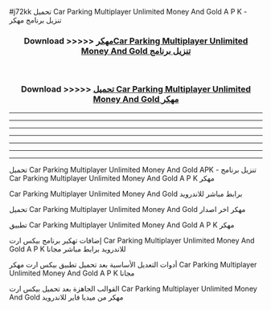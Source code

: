 #j72kk تحميل Car Parking Multiplayer Unlimited Money And Gold  A P K - تنزيل برنامج مهكر



<div align="center">
<h3>Download >>>>> <a href="https://runaway1.web.app/?sq=Car Parking Multiplayer Unlimited Money And Gold ">مهكرCar Parking Multiplayer Unlimited Money And Gold  تنزيل برنامج</a></h3><br>

<h3>Download >>>>> <a href="https://runaway1.web.app/?sq=Car Parking Multiplayer Unlimited Money And Gold ">تحميل Car Parking Multiplayer Unlimited Money And Gold  مهكر</a></h3>
</div>


----------------------------------------------------------

----------------------------------------------------------

----------------------------------------------------------

----------------------------------------------------------

----------------------------------------------------------

----------------------------------------------------------

----------------------------------------------------------

تحميل Car Parking Multiplayer Unlimited Money And Gold  APK - تنزيل برنامج Car Parking Multiplayer Unlimited Money And Gold  A P K مهكر

Car Parking Multiplayer Unlimited Money And Gold  برابط مباشر للاندرويد

تحميل Car Parking Multiplayer Unlimited Money And Gold  مهكر اخر اصدار

تطبيق Car Parking Multiplayer Unlimited Money And Gold  A P K مهكر

إضافات تهكير برنامج بيكس ارت Car Parking Multiplayer Unlimited Money And Gold  A P K للاندرويد برابط مباشر مجانا

أدوات التعديل الأساسية بعد تحميل تطبيق بيكس ارت مهكر Car Parking Multiplayer Unlimited Money And Gold  A P K مجانا

القوالب الجاهزة بعد تحميل بيكس ارت Car Parking Multiplayer Unlimited Money And Gold  مهكر من ميديا فاير للاندرويد


